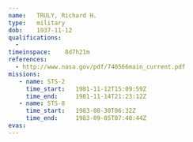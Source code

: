 ```yaml
---
name:	TRULY, Richard H.
type:	military
dob:	1937-11-12
qualifications:
  - 
timeinspace:	8d7h21m
references:
  - http://www.nasa.gov/pdf/740566main_current.pdf
missions:
   - name: STS-2
     time_start:   1981-11-12T15:09:59Z
     time_end:     1981-11-14T21:23:12Z
   - name: STS-8
     time_start:   1983-08-30T06:32Z
     time_end:     1983-09-05T07:40:44Z
evas:
---
```

